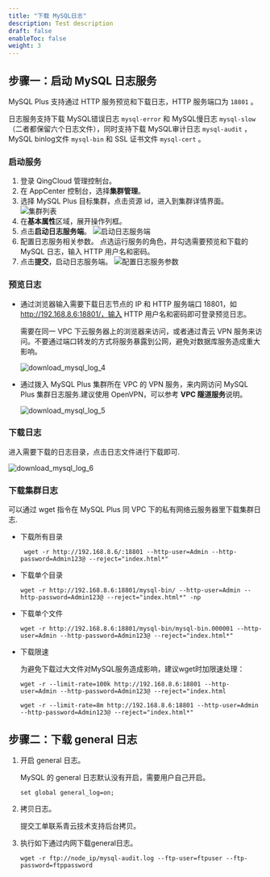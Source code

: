 ```yaml
---
title: "下载 MySQL日志"
description: Test description
draft: false
enableToc: false
weight: 3
---
```


## 步骤一：启动 MySQL 日志服务

MySQL Plus 支持通过 HTTP 服务预览和下载日志，HTTP 服务端口为 `18801` 。

日志服务支持下载 MySQL错误日志 `mysql-error` 和 MySQL慢日志 `mysql-slow`（二者都保留六个日志文件），同时支持下载 MySQL审计日志 `mysql-audit` ， MySQL binlog文件 `mysql-bin` 和 SSL 证书文件 `mysql-cert` 。

### 启动服务

1. 登录 QingCloud 管理控制台。
2. 在 AppCenter 控制台，选择**集群管理**。
3. 选择 MySQL Plus 目标集群，点击资源 id，进入到集群详情界面。
   ![集群列表](/database/mysql/_images/download_mysql_log_1.png)
4. 在**基本属性**区域，展开操作列框。
5. 点击**启动日志服务端**。
   ![启动日志服务端](/database/mysql/_images/download_mysql_log_2.png)
6. 配置日志服务相关参数。
   点选运行服务的角色，并勾选需要预览和下载的 MySQL 日志，输入 HTTP 用户名和密码。
7. 点击**提交**，启动日志服务端。
   ![配置日志服务参数](/database/mysql/_images/download_mysql_log_3.png)

### 预览日志

- 通过浏览器输入需要下载日志节点的 IP 和 HTTP 服务端口 18801，如 http://192.168.8.6:18801/，输入 HTTP 用户名和密码即可登录预览日志。

   需要在同一 VPC 下云服务器上的浏览器来访问，或者通过青云 VPN 服务来访问。不要通过端口转发的方式将服务暴露到公网，避免对数据库服务造成重大影响。

   ![download_mysql_log_4](/database/mysql/_images/download_mysql_log_4.png)

- 通过拨入 MySQL Plus 集群所在 VPC 的 VPN 服务，来内网访问 MySQL Plus 集群日志服务.建议使用 OpenVPN，可以参考 **VPC 隧道服务**说明。

   ![download_mysql_log_5](/database/mysql/_images/download_mysql_log_5.png)

### 下载日志

进入需要下载的日志目录，点击日志文件进行下载即可.

![download_mysql_log_6](/database/mysql/_images/download_mysql_log_6.png)

### 下载集群日志

可以通过 wget 指令在 MySQL Plus 同 VPC 下的私有网络云服务器里下载集群日志.

- 下载所有目录

  ```
   wget -r http://192.168.8.6/:18801 --http-user=Admin --http-password=Admin123@ --reject="index.html*"
  ```

- 下载单个目录

   ```
   wget -r http://192.168.8.6:18801/mysql-bin/ --http-user=Admin --http-password=Admin123@ --reject="index.html*" -np
   ```

- 下载单个文件

   ```
   wget -r http://192.168.8.6:18801/mysql-bin/mysql-bin.000001 --http-user=Admin --http-password=Admin123@ --reject="index.html*"
   ```

- 下载限速

  为避免下载过大文件对MySQL服务造成影响，建议wget时加限速处理：

   ```
   wget -r --limit-rate=100k http://192.168.8.6:18801 --http-user=Admin --http-password=Admin123@ --reject="index.html
   ```

   ```
   wget -r --limit-rate=8m http://192.168.8.6:18801 --http-user=Admin --http-password=Admin123@ --reject="index.html*"
   ```

## 步骤二：下载 general 日志

1. 开启 general 日志。

   MySQL 的 general 日志默认没有开启，需要用户自己开启。 

   ```
   set global general_log=on;
   ```

2. 拷贝日志。

   提交工单联系青云技术支持后台拷贝。

3. 执行如下通过内网下载general日志。
   
   ```
   wget -r ftp://node_ip/mysql-audit.log --ftp-user=ftpuser --ftp-password=ftppassword
   ```

